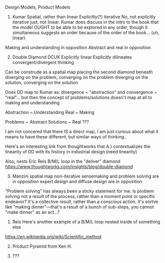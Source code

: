 Design Models, Product Models

1. Kumar
Spatial, rather than linear
Explicitly(?) iterative
No, not explicitly iterative just, not linear. Kumar does discuss in the intro to the book that the model OUGHT to be able to be explored in any order, though it simultaneous suggests an order because of the order of the book... (uh, linear)

Making and understanding in opposition
Abstract and real in opposition





2. Double Diamond DCUK
Explicitly linear
Explicitly dilineates convergent/divergent thinking

Can be construde as a spatial map placing the second diamond beneath
diverging on the problem, converging on the problem
diverging on the solution, converging on the solution

Does DD map to Kumar as: divergence ~ "abstraction" and convergence ~ "real"... but then the concept of problems/solutions doesn't map at all to making and understanding 

Abstraction ~ Understanding
Real ~ Making

Problems ~ Abstract
Solutions ~ Real
???

I am not concered that there IS a direct map, I am just curious about what it means to have these different, but similar ways of thinking..


Here's an interesting link from thoughtworks that A.) contextualizes the linearity of DD with its history in industrial design (need linearity)

Also, nests Eric Reis B/M/L loop in the "deliver" diamond
https://www.thoughtworks.com/insights/blog/double-diamond




3. Manzini
spatial map
non-iterative
sensemaking and problem solving are in opposition
expert design and diffuse design are in opposition



"Problem solving" has always been a sticky statement for me. 
Is problem solving not a result of the process, rather than a moment point or specific endeavor? 
It's a collective result, rather than a conscious action. 
It's sortve like "making dinner"—that's a result of a bunch of sub-steps, you cannot "make dinner" as an act...?


1. Reis
Here's another example of a B/M/L loop nested inside of something else

https://en.wikipedia.org/wiki/Scientific_method





2. Product Pyramid from Ken H.

3. ???
